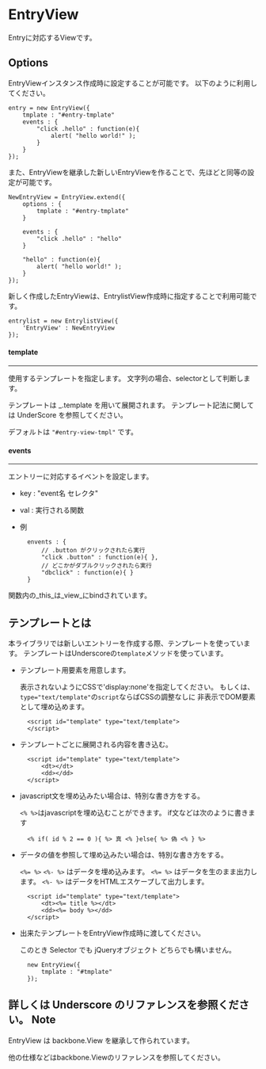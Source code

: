 EntryView
================================================================================
Entryに対応するViewです。

Options
--------------------------------------------------------------------------------
EntryViewインスタンス作成時に設定することが可能です。
以下のように利用してください。

    entry = new EntryView({
        tmplate : "#entry-tmplate"
        events : {
            "click .hello" : function(e){
                alert( "hello world!" );
            }
        }
    });

また、EntryViewを継承した新しいEntryViewを作ることで、先ほどと同等の設定が可能です。

    NewEntryView = EntryView.extend({
        options : {
            tmplate : "#entry-tmplate"
        }

        events : {
            "click .hello" : "hello"
        }

        "hello" : function(e){
            alert( "hello world!" );
        }
    });

新しく作成したEntryViewは、EntrylistView作成時に指定することで利用可能です。

    entrylist = new EntrylistView({
        'EntryView' : NewEntryView
    });

#### template
- - - - - - - - - - - - - - - - - - - - - - - - - - - - - - - - - - - - - - - -
使用するテンプレートを指定します。
文字列の場合、selectorとして判断します。

テンプレートは _.template を用いて展開されます。
テンプレート記法に関しては UnderScore を参照してください。

デフォルトは `"#entry-view-tmpl"` です。

#### events
- - - - - - - - - - - - - - - - - - - - - - - - - - - - - - - - - - - - - - - -
エントリーに対応するイベントを設定します。

* key : "event名 セレクタ"
* val : 実行される関数
* 例

        envents : {
            // .button がクリックされたら実行
            "click .button" : function(e){ },
            // どこかがダブルクリックされたら実行
            "dbclick" : function(e){ }
        }

関数内の_this_は_view_にbindされています。

テンプレートとは
--------------------------------------------------------------------------------
本ライブラリでは新しいエントリーを作成する際、テンプレートを使っています。
テンプレートはUnderscoreの`template`メソッドを使っています。

* テンプレート用要素を用意します。

    表示されないようにCSSで'display:none'を指定してください。
    もしくは、`type="text/template"`の`script`ならばCSSの調整なしに
    非表示でDOM要素として埋め込めます。

        <script id="template" type="text/template">
        </script>

* テンプレートごとに展開される内容を書き込む。

        <script id="template" type="text/template">
            <dt></dt>
            <dd></dd>
        </script>

* javascript文を埋め込みたい場合は、特別な書き方をする。

    `<% %>`はjavascriptを埋め込むことができます。
    if文などは次のように書きます

        <% if( id % 2 == 0 ){ %> 真 <% }else{ %> 偽 <% } %>

* データの値を参照して埋め込みたい場合は、特別な書き方をする。

    `<%= %>` `<%- %>` はデータを埋め込みます。
    `<%= %>` はデータを生のまま出力します。
    `<%- %>` はデータをHTMLエスケープして出力します。

        <script id="template" type="text/template">
            <dt><%= title %></dt>
            <dd><%= body %></dd>
        </script>

* 出来たテンプレートをEntryView作成時に渡してください。

    このとき Selector でも jQueryオブジェクト どちらでも構いません。

        new EntryView({
            tmplate : "#tmplate"
        });

詳しくは Underscore のリファレンスを参照ください。
Note
--------------------------------------------------------------------------------
EntryView は backbone.View を継承して作られています。

他の仕様などはbackbone.Viewのリファレンスを参照してください。

